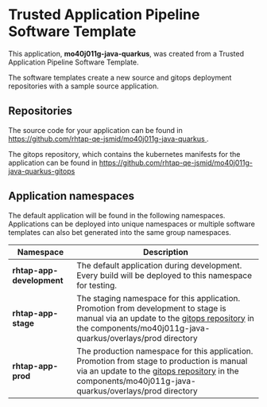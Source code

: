 # Trusted Application Pipeline Software Template

This application, **mo40j011g-java-quarkus**, was created from a Trusted Application Pipeline Software Template.

The software templates create a new source and gitops deployment repositories with a sample source application. 

## Repositories

The source code for your application can be found in [https://github.com/rhtap-qe-jsmid/mo40j011g-java-quarkus ](https://github.com/rhtap-qe-jsmid/mo40j011g-java-quarkus ).
 
The gitops repository, which contains the kubernetes manifests for the application can be found in 
[https://github.com/rhtap-qe-jsmid/mo40j011g-java-quarkus-gitops ](https://github.com/rhtap-qe-jsmid/mo40j011g-java-quarkus-gitops ) 

## Application namespaces 

The default application will be found in the following namespaces. Applications can be deployed into unique namespaces or multiple software templates can also bet generated into the same group namespaces.  

|  Namespace   |  Description   |  
| -------- | -------- |   
| **rhtap-app-development** | The default application during development. Every build will be deployed to this namespace for testing. | 
| **rhtap-app-stage** | The staging namespace for this application. Promotion from development to stage is manual via an update to the [gitops repository](https://github.com/rhtap-qe-jsmid/mo40j011g-java-quarkus-gitops ) in the components/mo40j011g-java-quarkus/overlays/prod directory |  
| **rhtap-app-prod** | The production namespace for this application. Promotion from stage to production is manual via an update to the [gitops repository](https://github.com/rhtap-qe-jsmid/mo40j011g-java-quarkus-gitops ) in the components/mo40j011g-java-quarkus/overlays/prod directory | 